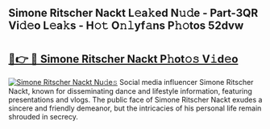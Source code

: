 ## Simone Ritscher Nackt L𝚎a𝚔ed N𝚞𝚍e - Part-3QR Vi𝚍𝚎o L𝚎a𝚔s - H𝚘𝚝 O𝚗𝚕yf𝚊ns P𝚑𝚘tos 52dvw

# <h2><a href="http://kfem5c.oniu.top/?m=Simone+Ritscher+Nackt">🔗👉 🔴 Simone Ritscher Nackt P𝚑ot𝚘𝚜 V𝚒d𝚎o</a></h2>

[![Simone Ritscher Nackt Nu𝚍e𝚜](https://i.imgur.com/0qMVB7G.gif)](http://kfem5c.oniu.top/?m=Simone+Ritscher+Nackt)
Social media influencer Simone Ritscher Nackt, known for disseminating dance and lifestyle information, featuring presentations and vlogs. The public face of Simone Ritscher Nackt exudes a sincere and friendly demeanor, but the intricacies of his personal life remain shrouded in secrecy.  
